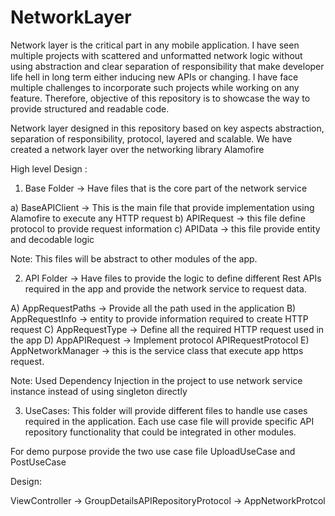 # NetworkLayer

Network layer is the critical part in any mobile application. I have seen multiple projects with scattered and unformatted network logic without using abstraction and clear separation of responsibility that make developer life hell in long term either inducing new APIs or changing. I have face multiple challenges to incorporate such projects while working on any feature. Therefore, objective of this repository is to showcase the way to provide structured and readable
code. 

Network layer designed in this repository based on key aspects abstraction, separation of responsibility, protocol, layered and scalable. We have created a network layer over the networking library Alamofire

High level Design :

1) Base Folder -> Have files that is the core part of the network service

a)  BaseAPIClient -> This is the main file that provide implementation using Alamofire  to execute any HTTP request 
b) APIRequest -> this file define protocol to provide request information 
c) APIData -> this file provide entity and decodable logic
 
Note: This files will be abstract to other modules of the app.

2) API Folder -> Have files to provide the logic to define different Rest APIs required in the app and provide the network service to request data. 

A) AppRequestPaths -> Provide all the path used in the application
B) AppRequestInfo -> entity to provide information required to create HTTP request
C) AppRequestType -> Define all the required HTTP request used in the app
D) AppAPIRequest -> Implement protocol APIRequestProtocol 
E) AppNetworkManager -> this is the service class that execute app https request. 

Note: Used Dependency Injection in the project to use network service instance instead of using singleton directly


3) UseCases: This folder will provide different files to handle use cases required in the application. Each use case file will provide specific API repository functionality that could be integrated in other modules.

For demo purpose provide the two use case file UploadUseCase and PostUseCase

 
Design:

ViewController -> GroupDetailsAPIRepositoryProtocol ->  AppNetworkProtcol
